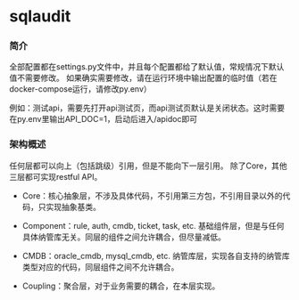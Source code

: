 sqlaudit
========

### 简介

全部配置都在settings.py文件中，并且每个配置都给了默认值，常规情况下默认值不需要修改。
如果确实需要修改，请在运行环境中输出配置的临时值（若在docker-compose运行，请修改py.env）

例如：测试api，需要先打开api测试页，而api测试页默认是关闭状态。这时需要在py.env里输出API_DOC=1，启动后进入/apidoc即可


### 架构概述

任何层都可以向上（包括跳级）引用，但是不能向下一层引用。
除了Core，其他三层都可实现restful API。

* Core：核心抽象层，不涉及具体代码，不引用第三方包，不引用目录以外的代码，只实现抽象基类。

* Component：rule, auth, cmdb, ticket, task, etc.
基础组件层，但是与任何具体纳管库无关。同层的组件之间允许耦合，但尽量减低。

* CMDB：oracle_cmdb, mysql_cmdb, etc.
纳管库层，实现各自支持的纳管库类型对应的代码，同层组件之间不允许耦合。

* Coupling：聚合层，对于业务需要的耦合，在本层实现。
